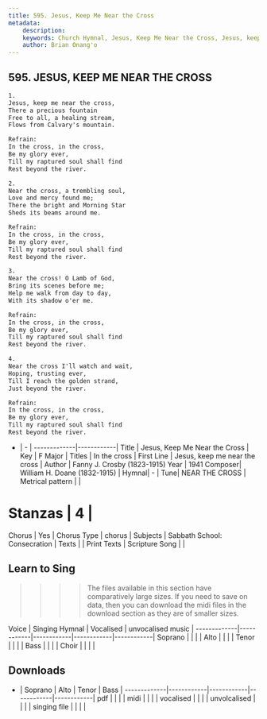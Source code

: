 ```yaml
---
title: 595. Jesus, Keep Me Near the Cross
metadata:
    description: 
    keywords: Church Hymnal, Jesus, Keep Me Near the Cross, Jesus, keep me near the cross, In the cross
    author: Brian Onang'o
---
```



## 595. JESUS, KEEP ME NEAR THE CROSS

```txt
1.
Jesus, keep me near the cross, 
There a precious fountain 
Free to all, a healing stream, 
Flows from Calvary's mountain. 

Refrain:
In the cross, in the cross, 
Be my glory ever, 
Till my raptured soul shall find 
Rest beyond the river. 

2.
Near the cross, a trembling soul, 
Love and mercy found me; 
There the bright and Morning Star 
Sheds its beams around me. 

Refrain:
In the cross, in the cross, 
Be my glory ever, 
Till my raptured soul shall find 
Rest beyond the river. 

3.
Near the cross! O Lamb of God, 
Bring its scenes before me; 
Help me walk from day to day, 
With its shadow o'er me. 

Refrain:
In the cross, in the cross, 
Be my glory ever, 
Till my raptured soul shall find 
Rest beyond the river. 

4.
Near the cross I'll watch and wait, 
Hoping, trusting ever, 
Till I reach the golden strand, 
Just beyond the river.

Refrain:
In the cross, in the cross, 
Be my glory ever, 
Till my raptured soul shall find 
Rest beyond the river. 

```

- |   -  |
-------------|------------|
Title | Jesus, Keep Me Near the Cross |
Key | F Major |
Titles | In the cross |
First Line | Jesus, keep me near the cross |
Author | Fanny J. Crosby (1823-1915)
Year | 1941
Composer| William H. Doane (1832-1915) |
Hymnal|  - |
Tune| NEAR THE CROSS |
Metrical pattern | |
# Stanzas | 4 |
Chorus | Yes |
Chorus Type | chorus |
Subjects | Sabbath School: Consecration |
Texts |  |
Print Texts | 
Scripture Song |  |
  
## Learn to Sing

>>>> The files available in this section have comparatively large sizes. If you need to save on data, then you can download the midi files in the download section as they are of smaller sizes.

Voice |  Singing Hymnal | Vocalised | unvocalised music |
-------------|------------|------------|------------|------------|
Soprano | | | |
Alto | | | |
Tenor | | | |
Bass | | | |
Choir | | | |

## Downloads

- |  Soprano | Alto | Tenor | Bass |
-------------|------------|------------|------------|------------|
pdf | | | |
midi | | | |
vocalised | | | |
unvolcalised | | | |
singing file | | | |
  